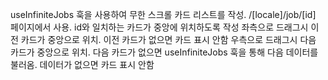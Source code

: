 <!-- 무한 스크롤 카드 리스트 작성 -->

useInfiniteJobs 훅을 사용하여 무한 스크롤 카드 리스트를 작성.
/[locale]/job/[id] 페이지에서 사용.
id와 일치하는 카드가 중앙에 위치하도록 작성
좌측으로 드래그시 이전 카드가 중앙으로 위치. 이전 카드가 없으면 카드 표시 안함
우측으로 드래그시 다음 카드가 중앙으로 위치. 다음 카드가 없으면 useInfiniteJobs 훅을 통해 다음 데이터를 불러옴. 데이터가 없으면 카드 표시 안함

